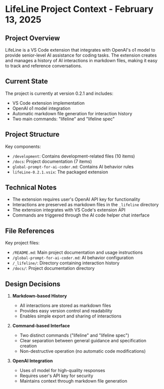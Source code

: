# LifeLine Project Context - February 13, 2025

## Project Overview
LifeLine is a VS Code extension that integrates with OpenAI's o1 model to provide senior-level AI assistance for coding tasks. The extension creates and manages a history of AI interactions in markdown files, making it easy to track and reference conversations.

## Current State
The project is currently at version 0.2.1 and includes:
- VS Code extension implementation
- OpenAI o1 model integration
- Automatic markdown file generation for interaction history
- Two main commands: "lifeline" and "lifeline spec"

## Project Structure
Key components:
- `/development`: Contains development-related files (10 items)
- `/docs`: Project documentation (7 items)
- `global-prompt-for-ai-coder.md`: Contains AI behavior rules
- `lifeLine-0.2.1.vsix`: The packaged extension

## Technical Notes
- The extension requires user's OpenAI API key for functionality
- Interactions are preserved as markdown files in the `_lifeline` directory
- The extension integrates with VS Code's extension API
- Commands are triggered through the AI code helper chat interface

## File References
Key project files:
- `/README.md`: Main project documentation and usage instructions
- `/global-prompt-for-ai-coder.md`: AI behavior configuration
- `/_lifeline/`: Directory containing interaction history
- `/docs/`: Project documentation directory

## Design Decisions
1. **Markdown-based History**
   - All interactions are stored as markdown files
   - Provides easy version control and readability
   - Enables simple export and sharing of interactions

2. **Command-based Interface**
   - Two distinct commands ("lifeline" and "lifeline spec")
   - Clear separation between general guidance and specification creation
   - Non-destructive operation (no automatic code modifications)

3. **OpenAI Integration**
   - Uses o1 model for high-quality responses
   - Requires user's API key for security
   - Maintains context through markdown file generation
